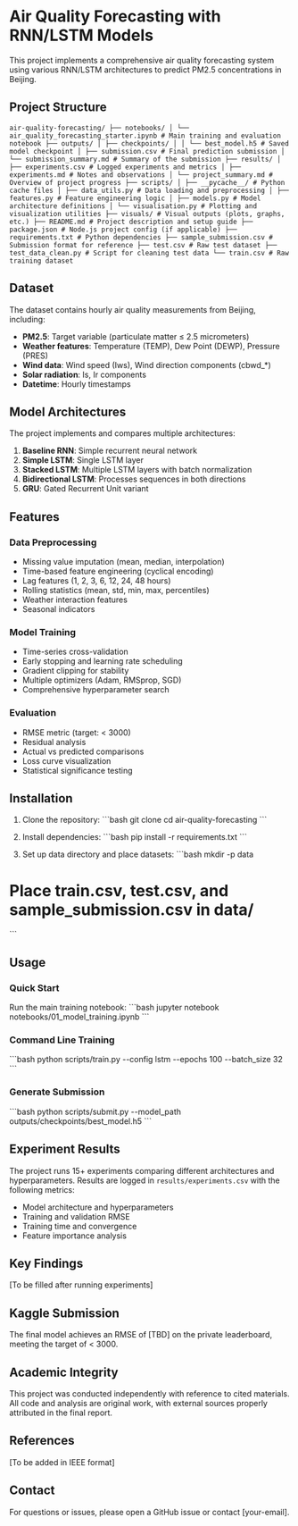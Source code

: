 # Air Quality Forecasting with RNN/LSTM Models

This project implements a comprehensive air quality forecasting system using various RNN/LSTM architectures to predict PM2.5 concentrations in Beijing.

## Project Structure

``` air-quality-forecasting/ ├── notebooks/ │ └── air_quality_forecasting_starter.ipynb # Main training and evaluation notebook ├── outputs/ │ ├── checkpoints/ │ │ └── best_model.h5 # Saved model checkpoint │ ├── submission.csv # Final prediction submission │ └── submission_summary.md # Summary of the submission ├── results/ │ ├── experiments.csv # Logged experiments and metrics │ ├── experiments.md # Notes and observations │ └── project_summary.md # Overview of project progress ├── scripts/ │ ├── __pycache__/ # Python cache files │ ├── data_utils.py # Data loading and preprocessing │ ├── features.py # Feature engineering logic │ ├── models.py # Model architecture definitions │ └── visualisation.py # Plotting and visualization utilities ├── visuals/ # Visual outputs (plots, graphs, etc.) ├── README.md # Project description and setup guide ├── package.json # Node.js project config (if applicable) ├── requirements.txt # Python dependencies ├── sample_submission.csv # Submission format for reference ├── test.csv # Raw test dataset ├── test_data_clean.py # Script for cleaning test data └── train.csv # Raw training dataset ```


## Dataset

The dataset contains hourly air quality measurements from Beijing, including:
- **PM2.5**: Target variable (particulate matter ≤ 2.5 micrometers)
- **Weather features**: Temperature (TEMP), Dew Point (DEWP), Pressure (PRES)
- **Wind data**: Wind speed (Iws), Wind direction components (cbwd_*)
- **Solar radiation**: Is, Ir components
- **Datetime**: Hourly timestamps

## Model Architectures

The project implements and compares multiple architectures:

1. **Baseline RNN**: Simple recurrent neural network
2. **Simple LSTM**: Single LSTM layer
3. **Stacked LSTM**: Multiple LSTM layers with batch normalization
4. **Bidirectional LSTM**: Processes sequences in both directions
5. **GRU**: Gated Recurrent Unit variant

## Features

### Data Preprocessing
- Missing value imputation (mean, median, interpolation)
- Time-based feature engineering (cyclical encoding)
- Lag features (1, 2, 3, 6, 12, 24, 48 hours)
- Rolling statistics (mean, std, min, max, percentiles)
- Weather interaction features
- Seasonal indicators

### Model Training
- Time-series cross-validation
- Early stopping and learning rate scheduling
- Gradient clipping for stability
- Multiple optimizers (Adam, RMSprop, SGD)
- Comprehensive hyperparameter search

### Evaluation
- RMSE metric (target: < 3000)
- Residual analysis
- Actual vs predicted comparisons
- Loss curve visualization
- Statistical significance testing

## Installation

1. Clone the repository:
\`\`\`bash
git clone <repository-url>
cd air-quality-forecasting
\`\`\`

2. Install dependencies:
\`\`\`bash
pip install -r requirements.txt
\`\`\`

3. Set up data directory and place datasets:
\`\`\`bash
mkdir -p data
# Place train.csv, test.csv, and sample_submission.csv in data/
\`\`\`

## Usage

### Quick Start
Run the main training notebook:
\`\`\`bash
jupyter notebook notebooks/01_model_training.ipynb
\`\`\`

### Command Line Training
\`\`\`bash
python scripts/train.py --config lstm --epochs 100 --batch_size 32
\`\`\`

### Generate Submission
\`\`\`bash
python scripts/submit.py --model_path outputs/checkpoints/best_model.h5
\`\`\`

## Experiment Results

The project runs 15+ experiments comparing different architectures and hyperparameters. Results are logged in `results/experiments.csv` with the following metrics:

- Model architecture and hyperparameters
- Training and validation RMSE
- Training time and convergence
- Feature importance analysis

## Key Findings

[To be filled after running experiments]

## Kaggle Submission

The final model achieves an RMSE of [TBD] on the private leaderboard, meeting the target of < 3000.

## Academic Integrity

This project was conducted independently with reference to cited materials. All code and analysis are original work, with external sources properly attributed in the final report.

## References

[To be added in IEEE format]

## Contact

For questions or issues, please open a GitHub issue or contact [your-email].
